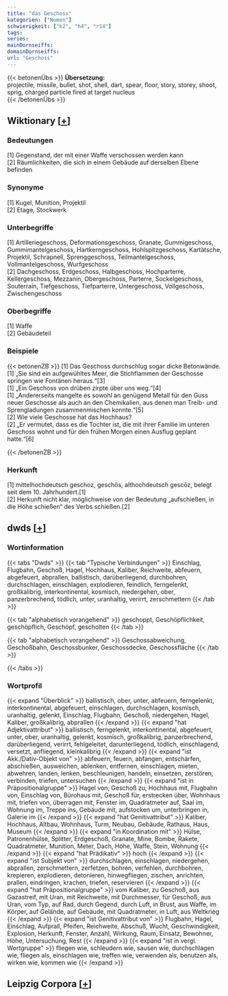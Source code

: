 ```yaml
---
title: "das Geschoss"
kategorien: ["Nomen"]
schwierigkeit: ["k2", "h4", "r14"]
tags:
series:
mainDornseiffs:
domainDornseiffs:
url: "Geschoss"
---
```


{{< betonenÜbs >}}
**Übersetzung:**  
projectile, missile, bullet, shot, shell, dart, spear, floor, story, storey, shoot, sprig, charged particle fired at target nucleus  
{{< /betonenÜbs >}}

## Wiktionary [[+](https://de.wiktionary.org/wiki/Geschoss)]

### Bedeutungen
[1] Gegenstand, der mit einer Waffe verschossen werden kann  
[2] Räumlichkeiten, die sich in einem Gebäude auf derselben Ebene befinden  

### Synonyme
[1] Kugel, Munition, Projektil  
[2] Etage, Stockwerk  

### Unterbegriffe
[1] Artilleriegeschoss, Deformationsgeschoss, Granate, Gummigeschoss, Gummimantelgeschoss, Hartkerngeschoss, Hohlspitzgeschoss, Kartätsche, Projektil, Schrapnell, Sprenggeschoss, Teilmantelgeschoss, Vollmantelgeschoss, Wurfgeschoss  
[2] Dachgeschoss, Erdgeschoss, Halbgeschoss, Hochparterre, Kellergeschoss, Mezzanin, Obergeschoss, Parterre, Sockelgeschoss, Souterrain, Tiefgeschoss, Tiefparterre, Untergeschoss, Vollgeschoss, Zwischengeschoss  

### Oberbegriffe
[1] Waffe  
[2] Gebäudeteil  

### Beispiele
{{< betonenZB >}}
[1] Das Geschoss durchschlug sogar dicke Betonwände.  
[1] „Sie sind ein aufgewühltes Meer, die Stichflammen der Geschosse springen wie Fontänen heraus.“[3]  
[1] „Ein Geschoss von drüben zirpte über uns weg.“[4]  
[1] „Andererseits mangelte es sowohl an genügend Metall für den Guss neuer Geschosse als auch an den Chemikalien, aus denen man Treib- und Sprengladungen zusammenmischen konnte.“[5]  
[2] Wie viele Geschosse hat das Hochhaus?  
[2] „Er vermutet, dass es die Tochter ist, die mit ihrer Familie im unteren Geschoss wohnt und für den frühen Morgen einen Ausflug geplant hatte.“[6]  

{{< /betonenZB >}}
### Herkunft
[1] mittelhochdeutsch geschoz, geschōs, althochdeutsch gescōz, belegt seit dem 10. Jahrhundert.[1]  
[2] Herkunft nicht klar, möglichweise von der Bedeutung „aufschießen, in die Höhe schießen“ des Verbs schießen.[2]  



## dwds [[+](https://www.dwds.de/wb/Geschoss)]

### Wortinformation
{{< tabs "Dwds" >}}
{{< tab "Typische Verbindungen" >}}
Einschlag, Flugbahn, Geschoß, Hagel, Hochhaus, Kaliber, Reichweite, abfeuern, abgefeuert, abprallen, ballistisch, darüberliegend, durchbohren, durchschlagen, einschlagen, explodieren, feindlich, ferngelenkt, großkalibrig, interkontinental, kosmisch, niedergehen, ober, panzerbrechend, tödlich, unter, uranhaltig, verirrt, zerschmettern
{{< /tab >}}

{{< tab "alphabetisch vorangehend" >}}
geschoppt, Geschöpflichkeit, geschöpflich, Geschöpf, gescholten
{{< /tab >}}

{{< tab "alphabetisch vorangehend" >}}
Geschossabweichung, Geschoßbahn, Geschossbunker, Geschossdecke, Geschossfläche
{{< /tab >}}

{{< /tabs >}}

### Wortprofil
{{< expand "Überblick" >}} ballistisch, ober, unter, abfeuern, ferngelenkt, interkontinental, abgefeuert, einschlagen, durchschlagen, kosmisch, uranhaltig, gelenkt, Einschlag, Flugbahn, Geschoß, niedergehen, Hagel, Kaliber, großkalibrig, abprallen {{< /expand >}}
{{< expand "hat Adjektivattribut" >}} ballistisch, ferngelenkt, interkontinental, abgefeuert, unter, ober, uranhaltig, gelenkt, kosmisch, großkalibrig, panzerbrechend, darüberliegend, verirrt, fehlgeleitet, darunterliegend, tödlich, einschlagend, versetzt, anfliegend, kleinkalibrig {{< /expand >}}
{{< expand "ist Akk./Dativ-Objekt von" >}} abfeuern, feuern, abfangen, entschärfen, abschießen, ausweichen, ablenken, entfernen, einschlagen, mieten, abwehren, landen, lenken, beschleunigen, handeln, einsetzen, zerstören, verbinden, triefen, untersuchen {{< /expand >}}
{{< expand "ist in Präpositionalgruppe" >}} Hagel von, Geschoß zu, Hochhaus mit, Flugbahn von, Einschlag von, Bürohaus mit, Geschoß für, erstrecken über, Wohnhaus mit, triefen von, überragen mit, Fenster im, Quadratmeter auf, Saal im, Wohnung im, Treppe ins, Gebäude mit, aufstocken um, unterbringen in, Galerie im {{< /expand >}}
{{< expand "hat Genitivattribut" >}} Kaliber, Hochhaus, Altbau, Wohnhaus, Turm, Neubau, Gebäude, Rathaus, Haus, Museum {{< /expand >}}
{{< expand "in Koordination mit" >}} Hülse, Patronenhülse, Splitter, Erdgeschoß, Granate, Mine, Bombe, Rakete, Quadratmeter, Munition, Meter, Dach, Höhe, Waffe, Stein, Wohnung {{< /expand >}}
{{< expand "hat Prädikativ" >}} hoch {{< /expand >}}
{{< expand "ist Subjekt von" >}} durchschlagen, einschlagen, niedergehen, abprallen, zerschmettern, zerfetzen, bohren, verfehlen, durchbohren, krepieren, explodieren, detonieren, hinwegfliegen, zischen, anrichten, prallen, eindringen, krachen, triefen, reservieren {{< /expand >}}
{{< expand "hat Präpositionalgruppe" >}} vom Kaliber, zu Geschoß, aus Gazastreif, mit Uran, mit Reichweite, mit Durchmesser, für Geschoß, aus Uran, vom Typ, auf Rad, durch Gegend, durch Luft, in Brust, aus Waffe, im Körper, auf Gelände, auf Gebäude, mit Quadratmeter, in Luft, aus Weltkrieg {{< /expand >}}
{{< expand "ist Genitivattribut von" >}} Flugbahn, Hagel, Einschlag, Aufprall, Pfeifen, Reichweite, Abschuß, Wucht, Geschwindigkeit, Explosion, Herkunft, Fenster, Anzahl, Wirkung, Raum, Einsatz, Bewohner, Höhe, Untersuchung, Rest {{< /expand >}}
{{< expand "ist in vergl. Wortgruppe" >}} fliegen wie, schleudern wie, sausen wie, durchschlagen wie, fliegen als, einschlagen wie, treffen wie, verwenden als, benutzen als, wirken wie, kommen wie {{< /expand >}}

## Leipzig Corpora [[+](https://corpora.uni-leipzig.de/en/res?word=Geschoss&corpusId=deu_newscrawl-public_2018)]

